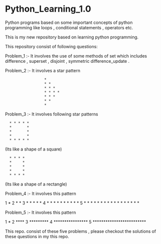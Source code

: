 # Python_Learning_1.0
Python programs based on some important concepts of python programming like loops , conditional statements , operators etc.

This is my new repository based on learning python programming.

This repository consist of following questions:

Problem_1 :- It involves the use of some methods of set which includes difference , superset , disjoint , symmetric difference_update .

Problem_2 :- It involves a star pattern 

                      *
                      * * 
                      * * *
                      * * * *
                      * * *
                      * *
                      *

Problem_3 :- It involves following star patterns

      * * * * *           
      *       *  
      *       *   
      *       *  
      * * * * *  

(Its like a shape of a square)

      * * * *  
      *     *  
      *     *  
      *     *  
      * * * *  
 (Its like a shape of a rectangle)



Problem_4 :- It involves this pattern

1 * 
2 * * 
3 * * * * * 
4 * * * * * * * * * * 
5 * * * * * * * * * * * * * * * * * 

Problem_5 :- It involves this pattern

1 *
2 ****
3 *********
4 ****************
5 *************************


This repo. consist of these five problems , please checkout the solutions of these questions in my this repo.
